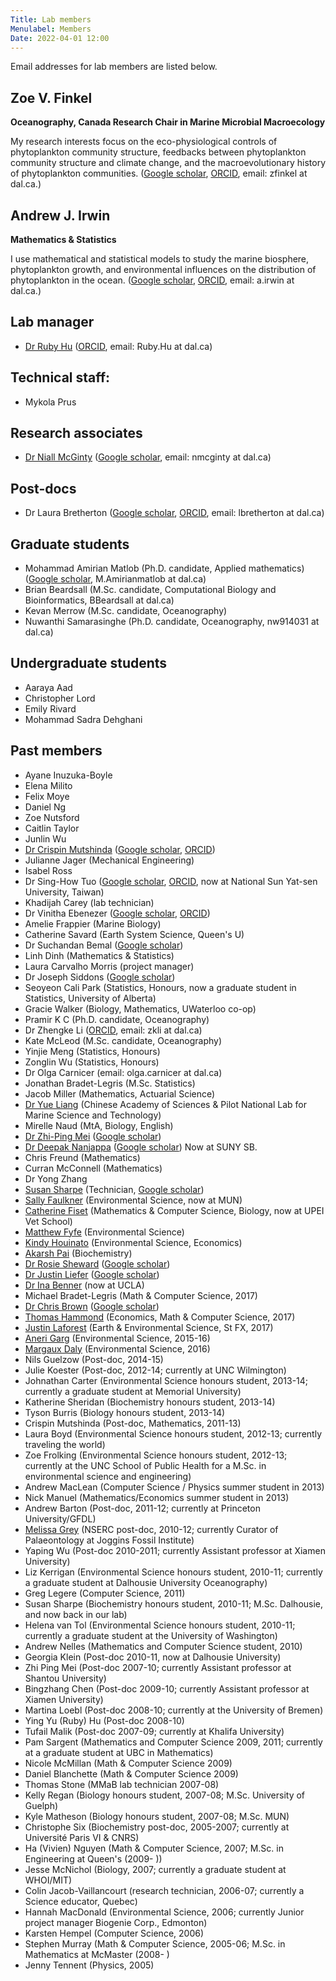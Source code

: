 ```yaml
---
Title: Lab members
Menulabel: Members
Date: 2022-04-01 12:00
---
```


Email addresses for lab members are listed below.

## Zoe V. Finkel 
**Oceanography, Canada Research Chair in Marine Microbial Macroecology**

My research interests focus on the eco-physiological controls of
phytoplankton community structure, feedbacks between phytoplankton
community structure and climate change, and the macroevolutionary
history of phytoplankton communities.
([Google scholar](http://scholar.google.com/citations?user=zfV-o4gAAAAJ&hl=en),
 [ORCID](http://orcid.org/0000-0003-4212-3917), email: zfinkel at dal.ca.)

## Andrew J. Irwin 
**Mathematics & Statistics**

I use mathematical and statistical models to study the marine biosphere, phytoplankton growth, and environmental influences on the distribution of phytoplankton in the ocean. 
([Google scholar](http://scholar.google.com/citations?user=wFFLMuUAAAAJ&hl=en),
 [ORCID](https://orcid.org/0000-0001-7784-2319), email: a.irwin at dal.ca.) 

## Lab manager
* [Dr Ruby Hu](../people/hu) ([ORCID](https://orcid.org/0000-0002-7500-7237), email: Ruby.Hu at dal.ca)

## Technical staff:
* Mykola Prus

## Research associates
* [Dr Niall McGinty](../people/mcginty) ([Google scholar](https://scholar.google.ca/citations?user=P5Jc4icAAAAJ), email: nmcginty at dal.ca)

## Post-docs
* Dr Laura Bretherton ([Google scholar](https://scholar.google.ca/citations?user=yzEE_7cAAAAJ), [ORCID](https://orcid.org/0000-0002-3396-6499), email: lbretherton at dal.ca)

## Graduate students
* Mohammad Amirian Matlob (Ph.D. candidate, Applied mathematics) ([Google scholar](https://scholar.google.com/citations?user=XoNa1sIAAAAJ&hl=en#), M.Amirianmatlob at dal.ca)
* Brian Beardsall (M.Sc. candidate, Computational Biology and Bioinformatics, BBeardsall at dal.ca)
* Kevan Merrow (M.Sc. candidate, Oceanography)
* Nuwanthi Samarasinghe (Ph.D. candidate, Oceanography, nw914031 at dal.ca)

## Undergraduate students
  * Aaraya Aad 
  * Christopher Lord
  * Emily Rivard
  * Mohammad Sadra Dehghani

## Past members
  * Ayane Inuzuka-Boyle
  * Elena Milito 
  * Felix Moye
  * Daniel Ng
  * Zoe Nutsford
  * Caitlin Taylor
  * Junlin Wu 
  * [Dr Crispin Mutshinda](../people/mutshinda) ([Google scholar](https://scholar.google.ca/citations?user=LTUJJ_AAAAAJ), [ORCID](https://orcid.org/0000-0001-9671-7812))
  * Julianne Jager (Mechanical Engineering)
  * Isabel Ross
  * Dr Sing-How Tuo ([Google scholar](https://scholar.google.ca/citations?user=_fIzMm8AAAAJ), [ORCID](https://orcid.org/0000-0003-0620-2001), now at National Sun Yat-sen University, Taiwan) 
  * Khadijah Carey (lab technician)
  * Dr Vinitha Ebenezer ([Google scholar](https://scholar.google.com/citations?user=U26WeNAAAAAJ), [ORCID](https://orcid.org/0000-0002-7653-0097))
  * Amelie Frappier (Marine Biology)
  * Catherine Savard (Earth System Science, Queen's U)
  * Dr Suchandan Bemal ([Google scholar](https://scholar.google.ca/citations?user=kLidqZIAAAAJ))
  * Linh Dinh (Mathematics & Statistics)
  * Laura Carvalho Morris (project manager)
  * Dr Joseph Siddons ([Google scholar](https://scholar.google.ca/citations?user=akdjx7UAAAAJ))
  * Seoyeon Cali Park (Statistics, Honours, now a graduate student in Statistics, University of Alberta)
  * Gracie Walker (Biology, Mathematics, UWaterloo co-op)
  * Pramir K C (Ph.D. candidate, Oceanography)
  * Dr Zhengke Li ([ORCID](http://orcid.org/0000-0001-8735-2313), email: zkli at dal.ca)
  * Kate McLeod (M.Sc. candidate, Oceanography)
  * Yinjie Meng (Statistics, Honours)
  * Zonglin Wu (Statistics, Honours)
  * Dr Olga Carnicer (email: olga.carnicer at dal.ca)
  * Jonathan Bradet-Legris (M.Sc. Statistics)
  * Jacob Miller (Mathematics, Actuarial Science)
  * [Dr Yue Liang](../people/liang) (Chinese Academy of Sciences & Pilot National Lab for Marine Science and Technology)
  * Mirelle Naud (MtA, Biology, English)
  * [Dr Zhi-Ping Mei](../people/mei) ([Google scholar](https://scholar.google.ca/citations?user=CFaB2cAAAAAJ))
  * [Dr Deepak Nanjappa](../people/nanjappa) ([Google scholar](https://scholar.google.ca/citations?user=vnMVBCkAAAAJ)) Now at SUNY SB.
  * Chris Freund (Mathematics)
  * Curran McConnell (Mathematics)
  * Dr Yong Zhang 
  * [Susan Sharpe](../people/sharpe) (Technician, [Google scholar](https://scholar.google.ca/citations?user=byhY--8AAAAJ))
  * [Sally Faulkner](../people/faulkner) (Environmental Science, now at MUN)
  * [Catherine Fiset](../people/fiset) (Mathematics & Computer Science, Biology, now at UPEI Vet School)
  * [Matthew Fyfe](../people/fyfe) (Environmental Science)
  * [Kindy Houinato](../people/houinato) (Environmental Science, Economics)
  * [Akarsh Pai](../people/pai) (Biochemistry)
  * [Dr Rosie Sheward](../people/sheward) ([Google scholar](https://scholar.google.ca/citations?user=U07nicwAAAAJ)) 
  * [Dr Justin Liefer](../people/liefer) ([Google scholar](https://scholar.google.ca/citations?user=eQuE6lIAAAAJ))
  * [Dr Ina Benner](../people/benner) (now at UCLA)
  * Michael Bradet-Legris (Math & Computer Science, 2017)
  * [Dr Chris Brown](../people/brown) ([Google scholar](https://scholar.google.ca/citations?user=uXfmay0AAAAJ))
  * [Thomas Hammond](../people/hammond) (Economics, Math & Computer Science, 2017)
  * [Justin Laforest](../people/laforest) (Earth & Environmental Science, St FX, 2017)
  * [Aneri Garg](../people/garg) (Environmental Science, 2015-16)
  * [Margaux Daly](../people/daly) (Environmental Science, 2016)
  * Nils Guelzow (Post-doc, 2014-15)
  * Julie Koester (Post-doc, 2012-14; currently at UNC Wilmington)
  * Johnathan Carter (Environmental Science honours student, 2013-14; currently a graduate student at Memorial University)
  * Katherine Sheridan (Biochemistry honours student, 2013-14)
  * Tyson Burris (Biology honours student, 2013-14)
  * Crispin Mutshinda (Post-doc, Mathematics, 2011-13)
  * Laura Boyd (Environmental Science honours student, 2012-13; currently traveling the world)
  * Zoe Frolking (Environmental Science honours student, 2012-13; currently at the UNC School of Public Health for a M.Sc. in environmental science and engineering)
  * Andrew MacLean (Computer Science / Physics summer student in 2013)
  * Nick Manuel (Mathematics/Economics summer student in 2013)
  * Andrew Barton (Post-doc, 2011-12; currently at Princeton University/GFDL)
  * [Melissa Grey](http://jogginsfossilcliffs.net/research/Melissab.php) (NSERC post-doc, 2010-12; currently Curator of Palaeontology at Joggins Fossil Institute)
  * Yaping Wu (Post-doc 2010-2011; currently Assistant professor at Xiamen University)
  * Liz Kerrigan (Environmental Science honours student, 2010-11; currently a graduate student at Dalhousie University Oceanography)
  * Greg Legere (Computer Science, 2011)
  * Susan Sharpe (Biochemistry honours student, 2010-11; M.Sc. Dalhousie, and now back in our lab)
  * Helena van Tol (Environmental Science honours student, 2010-11; currently a graduate student at the University of Washington)
  * Andrew Nelles (Mathematics and Computer Science student, 2010)
  * Georgia Klein (Post-doc 2010-11, now at Dalhousie University)
  * Zhi Ping Mei (Post-doc 2007-10; currently Assistant professor at Shantou University)
  * Bingzhang Chen (Post-doc 2009-10; currently Assistant professor at Xiamen University)
  * Martina Loebl (Post-doc 2008-10; currently at the University of Bremen)
  * Ying Yu (Ruby) Hu (Post-doc 2008-10)
  * Tufail Malik (Post-doc 2007-09; currently at Khalifa University)
  * Pam Sargent (Mathematics and Computer Science 2009, 2011; currently at a graduate student at UBC in Mathematics)
  * Nicole McMillan (Math & Computer Science 2009)
  * Daniel Blanchette (Math & Computer Science 2009)
  * Thomas Stone (MMaB lab technician 2007-08)
  * Kelly Regan (Biology honours student, 2007-08; M.Sc. University of Guelph)
  * Kyle Matheson (Biology honours student, 2007-08; M.Sc. MUN)
  * Christophe Six (Biochemistry post-doc, 2005-2007; currently at Université Paris VI & CNRS)
  * Ha (Vivien) Nguyen (Math & Computer Science, 2007; M.Sc. in Engineering at Queen's (2009- ))
  * Jesse McNichol (Biology, 2007; currently a graduate student at WHOI/MIT)
  * Colin Jacob-Vaillancourt (research technician, 2006-07; currently a Science educator, Quebec)
  * Hannah MacDonald (Environmental Science, 2006; currently Junior project manager Biogenie Corp., Edmonton)
  * Karsten Hempel (Computer Science, 2006)
  * Stephen Murray (Math & Computer Science, 2005-06; M.Sc. in Mathematics at McMaster (2008- )
  * Jenny Tennent (Physics, 2005)
